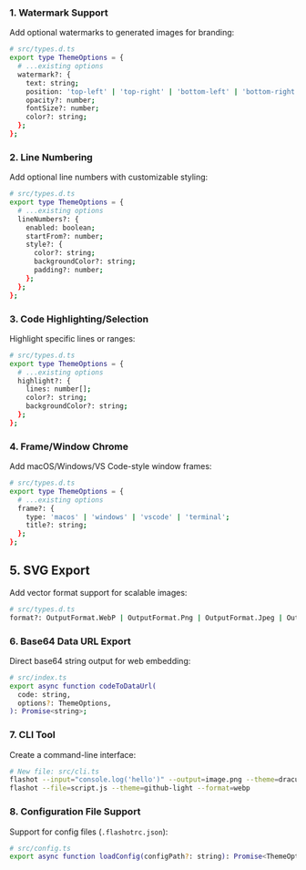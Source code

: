 <!-- [Shiki] 10 instances have been created. Shiki is supposed to be used as a singleton, consider refactoring your code to cache your highlighter instance; Or call `highlighter.dispose()` to release unused instances. -->

### 1. Watermark Support

Add optional watermarks to generated images for branding:

```bash
# src/types.d.ts
export type ThemeOptions = {
  # ...existing options
  watermark?: {
    text: string;
    position: 'top-left' | 'top-right' | 'bottom-left' | 'bottom-right';
    opacity?: number;
    fontSize?: number;
    color?: string;
  };
};
```

### 2. Line Numbering

Add optional line numbers with customizable styling:

```bash
# src/types.d.ts
export type ThemeOptions = {
  # ...existing options
  lineNumbers?: {
    enabled: boolean;
    startFrom?: number;
    style?: {
      color?: string;
      backgroundColor?: string;
      padding?: number;
    };
  };
};
```

### 3. Code Highlighting/Selection

Highlight specific lines or ranges:

```bash
# src/types.d.ts
export type ThemeOptions = {
  # ...existing options
  highlight?: {
    lines: number[];
    color?: string;
    backgroundColor?: string;
  };
};
```

### 4. Frame/Window Chrome

Add macOS/Windows/VS Code-style window frames:

```bash
# src/types.d.ts
export type ThemeOptions = {
  # ...existing options
  frame?: {
    type: 'macos' | 'windows' | 'vscode' | 'terminal';
    title?: string;
  };
};
```

## 5. SVG Export

Add vector format support for scalable images:

```bash
# src/types.d.ts
format?: OutputFormat.WebP | OutputFormat.Png | OutputFormat.Jpeg | OutputFormat.Svg;
```

### 6. Base64 Data URL Export

Direct base64 string output for web embedding:

```bash
# src/index.ts
export async function codeToDataUrl(
  code: string,
  options?: ThemeOptions,
): Promise<string>;
```

### 7. CLI Tool

Create a command-line interface:

```bash
# New file: src/cli.ts
flashot --input="console.log('hello')" --output=image.png --theme=dracula
flashot --file=script.js --theme=github-light --format=webp
```

### 8. Configuration File Support

Support for config files (`.flashotrc.json`):

```bash
# src/config.ts
export async function loadConfig(configPath?: string): Promise<ThemeOptions>;
```
